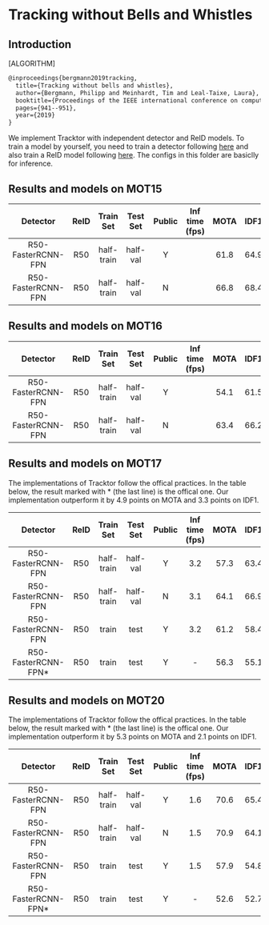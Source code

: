 # Tracking without Bells and Whistles

## Introduction

[ALGORITHM]

```latex
@inproceedings{bergmann2019tracking,
  title={Tracking without bells and whistles},
  author={Bergmann, Philipp and Meinhardt, Tim and Leal-Taixe, Laura},
  booktitle={Proceedings of the IEEE international conference on computer vision},
  pages={941--951},
  year={2019}
}
```

We implement Tracktor with independent detector and ReID models. To train a model by yourself, you need to train a detector following [here](../../det/) and also train a ReID model following [here](../../reid/).
The configs in this folder are basiclly for inference.

## Results and models on MOT15

|    Detector     |  ReID  | Train Set | Test Set | Public | Inf time (fps) | MOTA | IDF1 | FP | FN | IDSw. | Config | Download |
| :-------------: | :----: | :-------: | :------: | :----: | :------------: | :--: | :--: |:--:|:--:| :---: | :----: | :------: |
| R50-FasterRCNN-FPN | R50 | half-train | half-val | Y     |      | 61.8 | 64.9 | 1235 | 6877 | 116 | [config](tracktor_faster-rcnn_r50_fpn_4e_mot15-public-half.py) | [detector](https://download.openmmlab.com/mmtracking/mot/faster_rcnn/faster-rcnn_r50_fpn_4e_mot15-half_20210804_001040-ae733d0c.pth) [reid](https://download.openmmlab.com/mmtracking/mot/reid/reid_r50_6e_mot15_20210803_192157-65b5e2d7.pth) |
| R50-FasterRCNN-FPN | R50 | half-train | half-val | N     |      | 66.8 | 68.4 | 3049 | 3922 | 179 | [config](tracktor_faster-rcnn_r50_fpn_4e_mot15-private-half.py) | [detector](https://download.openmmlab.com/mmtracking/mot/faster_rcnn/faster-rcnn_r50_fpn_4e_mot15-half_20210804_001040-ae733d0c.pth) [reid](https://download.openmmlab.com/mmtracking/mot/reid/reid_r50_6e_mot15_20210803_192157-65b5e2d7.pth) |

## Results and models on MOT16

|    Detector     |  ReID  | Train Set | Test Set | Public | Inf time (fps) | MOTA | IDF1 | FP | FN | IDSw. | Config | Download |
| :-------------: | :----: | :-------: | :------: | :----: | :------------: | :--: | :--: |:--:|:--:| :---: | :----: | :------: |
| R50-FasterRCNN-FPN | R50 | half-train | half-val | Y     |      | 54.1 | 61.5 | 425 | 23894 | 182 | [config](tracktor_faster-rcnn_r50_fpn_4e_mot16-public-half.py) | [detector](https://download.openmmlab.com/mmtracking/mot/faster_rcnn/faster-rcnn_r50_fpn_4e_mot16-half_20210804_001054-73477869.pth) [reid](https://download.openmmlab.com/mmtracking/mot/reid/reid_r50_6e_mot16_20210803_204826-1b3e3cfd.pth) |
| R50-FasterRCNN-FPN | R50 | half-train | half-val | N     |      | 63.4 | 66.2 | 4175 | 14911 | 444 | [config](tracktor_faster-rcnn_r50_fpn_4e_mot16-private-half.py) | [detector](https://download.openmmlab.com/mmtracking/mot/faster_rcnn/faster-rcnn_r50_fpn_4e_mot16-half_20210804_001054-73477869.pth) [reid](https://download.openmmlab.com/mmtracking/mot/reid/reid_r50_6e_mot16_20210803_204826-1b3e3cfd.pth) |

## Results and models on MOT17

The implementations of Tracktor follow the offical practices.
In the table below, the result marked with * (the last line) is the offical one.
Our implementation outperform it by 4.9 points on MOTA and 3.3 points on IDF1.

|    Detector     |  ReID  | Train Set | Test Set | Public | Inf time (fps) | MOTA | IDF1 | FP | FN | IDSw. | Config | Download |
| :-------------: | :----: | :-------: | :------: | :----: | :------------: | :--: | :--: |:--:|:--:| :---: | :----: | :------: |
| R50-FasterRCNN-FPN | R50 | half-train | half-val | Y     | 3.2  | 57.3 | 63.4 | 1254 | 67091 | 614 | [config](tracktor_faster-rcnn_r50_fpn_4e_mot17-public-half.py) | [detector](https://download.openmmlab.com/mmtracking/mot/faster_rcnn/faster-rcnn_r50_fpn_4e_mot17-half-64ee2ed4.pth) [reid](https://download.openmmlab.com/mmtracking/mot/reid/reid_r50_6e_mot17-4bf6b63d.pth) |
| R50-FasterRCNN-FPN | R50 | half-train | half-val | N     | 3.1  | 64.1 | 66.9 | 11088 | 45762 | 1233 | [config](tracktor_faster-rcnn_r50_fpn_4e_mot17-private-half.py) | [detector](https://download.openmmlab.com/mmtracking/mot/faster_rcnn/faster-rcnn_r50_fpn_4e_mot17-half-64ee2ed4.pth) [reid](https://download.openmmlab.com/mmtracking/mot/reid/reid_r50_6e_mot17-4bf6b63d.pth) |
| R50-FasterRCNN-FPN | R50 | train      | test     | Y     | 3.2  | 61.2 | 58.4 | 8609 | 207627 | 2634 | [config](tracktor_faster-rcnn_r50_fpn_4e_mot17-public.py) | [detector](https://download.openmmlab.com/mmtracking/mot/faster_rcnn/faster-rcnn_r50_fpn_4e_mot17-ffa52ae7.pth) [reid](https://download.openmmlab.com/mmtracking/mot/reid/reid_r50_6e_mot17-4bf6b63d.pth) |
| R50-FasterRCNN-FPN* | R50 | train     | test     | Y     | -    | 56.3 | 55.1 | 8866 | 235449 | 1987 | -    | -     |

## Results and models on MOT20

The implementations of Tracktor follow the offical practices.
In the table below, the result marked with * (the last line) is the offical one.
Our implementation outperform it by 5.3 points on MOTA and 2.1 points on IDF1.

|    Detector     |  ReID  | Train Set | Test Set | Public | Inf time (fps) | MOTA | IDF1 | FP | FN | IDSw. | Config | Download |
| :-------------: | :----: | :-------: | :------: | :----: | :------------: | :--: | :--: |:--:|:--:| :---: | :----: | :------: |
| R50-FasterRCNN-FPN | R50 | half-train | half-val | Y     | 1.6  | 70.6 | 65.4 | 3652 | 175955 | 1441 | [config](tracktor_faster-rcnn_r50_fpn_8e_mot20-public-half.py) | [detector](https://download.openmmlab.com/mmtracking/mot/faster_rcnn/faster-rcnn_r50_fpn_8e_mot20-half_20210805_001244-2c323fd1.pth) [reid](https://download.openmmlab.com/mmtracking/mot/reid/reid_r50_6e_mot20_20210803_212426-c83b1c01.pth) |
| R50-FasterRCNN-FPN | R50 | half-train | half-val | N     | 1.5  | 70.9 | 64.1 | 5539 | 171653 | 1619 | [config](tracktor_faster-rcnn_r50_fpn_8e_mot20-private-half.py) | [detector](https://download.openmmlab.com/mmtracking/mot/faster_rcnn/faster-rcnn_r50_fpn_8e_mot20-half_20210805_001244-2c323fd1.pth) [reid](https://download.openmmlab.com/mmtracking/mot/reid/reid_r50_6e_mot20_20210803_212426-c83b1c01.pth) |
| R50-FasterRCNN-FPN | R50 | train      | test     | Y     | 1.5  | 57.9 | 54.8 | 16203 | 199485 | 2299 |  [config](tracktor_faster-rcnn_r50_fpn_8e_mot20-public.py) | [detector](https://download.openmmlab.com/mmtracking/mot/faster_rcnn/faster-rcnn_r50_fpn_8e_mot20_20210804_162232-7fde5e8d.pth) [reid](https://download.openmmlab.com/mmtracking/mot/reid/reid_r50_6e_mot20_20210803_212426-c83b1c01.pth) |
| R50-FasterRCNN-FPN* | R50 | train     | test     | Y     | -    | 52.6 | 52.7 | 6930 | 236680 | 1648 | -    | -     |
